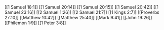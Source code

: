 [[1 Samuel 18:1]]
[[1 Samuel 20:14]]
[[1 Samuel 20:15]]
[[1 Samuel 20:42]]
[[1 Samuel 23:16]]
[[2 Samuel 1:26]]
[[2 Samuel 21:7]]
[[1 Kings 2:7]]
[[Proverbs 27:10]]
[[Matthew 10:42]]
[[Matthew 25:40]]
[[Mark 9:41]]
[[John 19:26]]
[[Philemon 1:9]]
[[1 Peter 3:8]]
